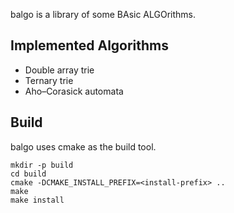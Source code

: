 balgo is a library of some BAsic ALGOrithms.

## Implemented Algorithms
* Double array trie
* Ternary trie
* Aho–Corasick automata
 
## Build
balgo uses cmake as the build tool.

```
mkdir -p build
cd build
cmake -DCMAKE_INSTALL_PREFIX=<install-prefix> ..
make
make install
```
